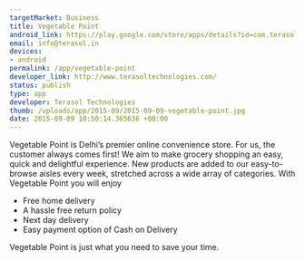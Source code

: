 ```yaml
--- 
targetMarket: Business
title: Vegetable Point
android_link: https://play.google.com/store/apps/details?id=com.terasol.vegpoint
email: info@terasol.in
devices: 
- android
permalink: /app/vegetable-point
developer_link: http://www.terasoltechnologies.com/
status: publish
type: app
developer: Terasol Technologies
thumb: /uploads/app/2015-09/2015-09-09-vegetable-point.jpg
date: 2015-09-09 10:50:14.365636 +00:00
---
```


Vegetable Point is Delhi’s premier online convenience store. For us, the customer always comes first! We aim to make grocery shopping an easy, quick and delightful experience. New products are added to our easy-to-browse aisles every week, stretched across a wide array of categories.
With Vegetable Point you will enjoy
- Free home delivery
- A hassle free return policy
- Next day delivery
- Easy payment option of Cash on Delivery

Vegetable Point is just what you need to save your time.
